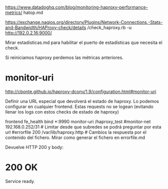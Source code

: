https://www.datadoghq.com/blog/monitoring-haproxy-performance-metrics/
hatop.md


https://exchange.nagios.org/directory/Plugins/Network-Connections,-Stats-and-Bandwidth/HAProxy-check/details
/check_haproxy.rb -u http://192.0.2.16:9000/


Mirar estadisticas.md para habilitar el puerto de estadísticas que necesita el check.

Si reiniciamos haproxy perdemos las métricas anteriores.


# monitor-uri
http://cbonte.github.io/haproxy-dconv/1.9/configuration.html#monitor-uri

Definir una URL especial que devolverá el estado de haproxy.
Lo podemos configurar en cualquier frontend.
Estas requests no se logean (evitando llenar los logs con estos checks de estado de haproxy)

frontend fe_health
  bind *:9990
  monitor-uri /haproxy_test
  #monitor-net 192.168.0.252/31         # Limitar desde que subredes se podrá preguntar por esta url
  #errorfile 200 /var/lib/haproxy.http  # Cambios la respuesta por el contenido del fichero. Mirar como generar el fichero en errorfile.md

Devuelve HTTP 200 y body:
<html><body><h1>200 OK</h1>
Service ready.
</body></html>

